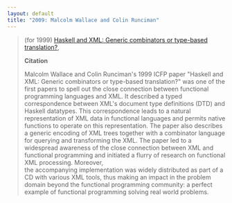 ```yaml
---
layout: default
title: "2009: Malcolm Wallace and Colin Runciman"
---
```

> (for 1999) [Haskell and XML: Generic combinators or type-based translation?](http://doi.acm.org/10.1145/317636.317794),
> 
> **Citation**
> 
> Malcolm Wallace and Colin Runciman's 1999 ICFP paper "Haskell and
> XML: Generic combinators or type-based translation?" was one of the
> first papers to spell out the close connection between functional
> programming languages and XML. It described a typed correspondence
> between XML's document type definitions (DTD) and Haskell
> datatypes. This correspondence leads to a natural representation of
> XML data in functional languages and permits native functions to
> operate on this representation. The paper also describes a generic
> encoding of XML trees together with a combinator language for
> querying and transforming the XML. The paper led to a widespread
> awareness of the close connection between XML and functional
> programming and initiated a flurry of research on functional XML
> processing. Moreover,  
> the accompanying implementation was widely distributed as part of a
> CD with various XML tools, thus making an impact in the problem
> domain beyond the functional programming community: a perfect
> example of functional programming solving real world problems.
